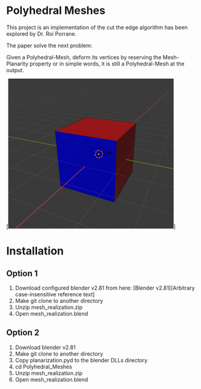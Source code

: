 # Polyhedral Meshes
This project is an implementation of the cut the edge algorithm has been explored by Dr. Roi Porrane.

The paper solve the next problem:

Given a Polyhedral-Mesh, deform its vertices by reserving the Mesh-Planarity property or in simple words, it is still a Polyhedral-Mesh at the output.

[![Simple Polyhendral Mesh](https://github.com/itaycsguy/Polyhedral_Meshes/blob/master/Doc/simple_3D_cube.png)]

# Installation
## Option 1
1. Download configured blender v2.81 from here: [Blender v2.81][Arbitrary case-insensitive reference text]
2. Make git clone to another directory
3. Unzip mesh_realization.zip
4. Open mesh_realization.blend

## Option 2
1. Download blender v2.81
2. Make git clone to another directory
3. Copy planarization.pyd to the blender DLLs directory
4. cd Polyhedral_Meshes
5. Unzip mesh_realization.zip
6. Open mesh_realization.blend
